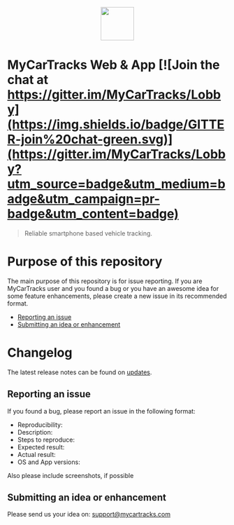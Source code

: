 <p align="center">
  <a href="https://www.mycartracks.com">
    <img height="76" src="https://help.mycartracks.com/wp-content/uploads/2016/03/MCTlogotyp_farba.png"/>
  </a>
</p>


# MyCarTracks Web & App [![Join the chat at https://gitter.im/MyCarTracks/Lobby](https://img.shields.io/badge/GITTER-join%20chat-green.svg)](https://gitter.im/MyCarTracks/Lobby?utm_source=badge&utm_medium=badge&utm_campaign=pr-badge&utm_content=badge)

> Reliable smartphone based vehicle tracking.

# Purpose of this repository

The main purpose of this repository is for issue reporting. If you are MyCarTracks user and you found a bug or you have an awesome idea for some feature enhancements, please create a new issue in its recommended format.
- [Reporting an issue](#issue)
- [Submitting an idea or enhancement](#enhancement)

# Changelog

The latest release notes can be found on [updates](https://help.mycartracks.com/knowledge-base/latest-updates/).

<a name="issue"></a>
## Reporting an issue
If you found a bug, please report an issue in the following format:

- Reproducibility:
- Description:
- Steps to reproduce:
- Expected result:
- Actual result:
- OS and App versions:

Also please include screenshots, if possible

<a name="enhancement"></a>
## Submitting an idea or enhancement
Please send us your idea on: support@mycartracks.com
